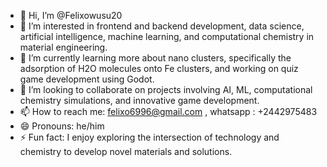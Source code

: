  - 👋 Hi, I’m @Felixowusu20
- 👀 I’m interested in frontend and backend development, data science, artificial intelligence, machine learning, and computational chemistry in material engineering.
- 🌱 I’m currently learning more about nano clusters, specifically the adsorption of H2O molecules onto Fe clusters, and working on quiz game development using Godot.
- 💞️ I’m looking to collaborate on projects involving AI, ML, computational chemistry simulations, and innovative game development.
- 📫 How to reach me: felixo6996@gmail.com , whatsapp : +2442975483 
- 😄 Pronouns: he/him
- ⚡ Fun fact: I enjoy exploring the intersection of technology and chemistry to develop novel materials and solutions.



 
